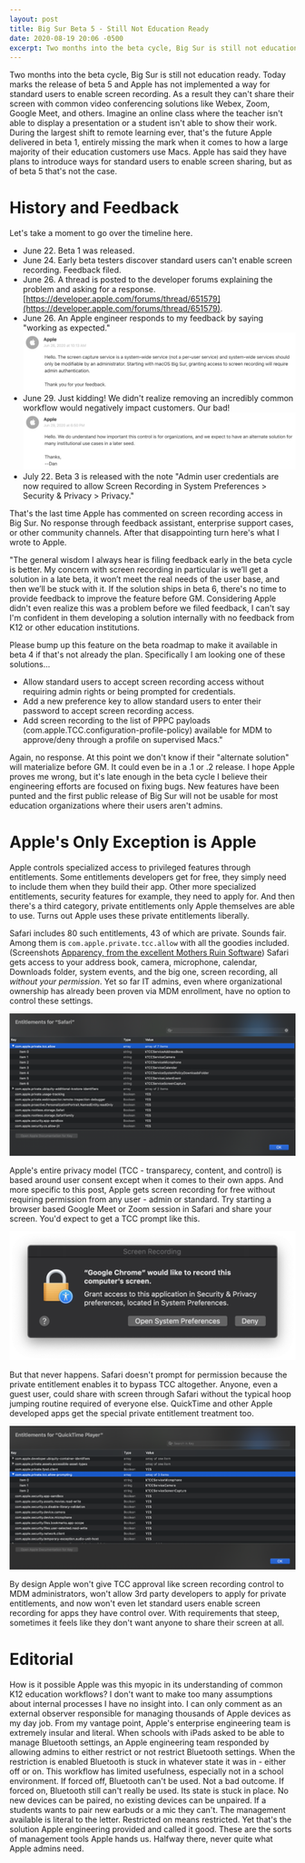 ```yaml
---
layout: post
title: Big Sur Beta 5 - Still Not Education Ready
date: 2020-08-19 20:06 -0500
excerpt: Two months into the beta cycle, Big Sur is still not education ready. Today marks the release of beta 5 and Apple has still not implemented a solution for access to screen recording for standard users. Standard users are not able to enable screen recording.
---
```


Two months into the beta cycle, Big Sur is still not education ready. Today marks the release of beta 5 and Apple has not implemented a way for standard users to enable screen recording. As a result they can't share their screen with common video conferencing solutions like Webex, Zoom, Google Meet, and others. Imagine an online class where the teacher isn't able to display a presentation or a student isn't able to show their work. During the largest shift to remote learning ever, that's the future Apple delivered in beta 1, entirely missing the mark when it comes to how a large majority of their education customers use Macs. Apple has said they have plans to introduce ways for standard users to enable screen sharing, but as of beta 5 that's not the case.

# History and Feedback
Let's take a moment to go over the timeline here.

- June 22. Beta 1 was released.
- June 24. Early beta testers discover standard users can't enable screen recording. Feedback filed.
- June 26. A thread is posted to the developer forums explaining the problem and asking for a response. [https://developer.apple.com/forums/thread/651579](https://developer.apple.com/forums/thread/651579).
- June 26. An Apple engineer responds to my feedback by saying "working as expected."
![Feedback Assistant](/images/sharing_fa1.png)
- June 29. Just kidding! We didn't realize removing an incredibly common workflow would negatively impact customers. Our bad!
![Feedback Assistant](/images/sharing_fa2.png)
- July 22. Beta 3 is released with the note "Admin user credentials are now required to allow Screen Recording in System Preferences > Security & Privacy > Privacy."

That's the last time Apple has commented on screen recording access in Big Sur. No response through feedback assistant, enterprise support cases, or other community channels. After that disappointing turn here's what I wrote to Apple.

"The general wisdom I always hear is filing feedback early in the beta cycle is better. My concern with screen recording in particular is we’ll get a solution in a late beta, it won’t meet the real needs of the user base, and then we’ll be stuck with it. If the solution ships in beta 6, there's no time to provide feedback to improve the feature before GM. Considering Apple didn't even realize this was a problem before we filed feedback, I can't say I'm confident in them developing a solution internally with no feedback from K12 or other education institutions.

Please bump up this feature on the beta roadmap to make it available in beta 4 if that's not already the plan. Specifically I am looking one of these solutions...

- Allow standard users to accept screen recording access without requiring admin rights or being prompted for credentials.
- Add a new preference key to allow standard users to enter their password to accept screen recording access.
- Add screen recording to the list of PPPC payloads (com.apple.TCC.configuration-profile-policy) available for MDM to approve/deny through a profile on supervised Macs."

Again, no response. At this point we don't know if their "alternate solution" will materialize before GM. It could even be in a .1 or .2 release. I hope Apple proves me wrong, but it's late enough in the beta cycle I believe their engineering efforts are focused on fixing bugs. New features have been punted and the first public release of Big Sur will not be usable for most education organizations where their users aren't admins. 

# Apple's Only Exception is Apple
Apple controls specialized access to privileged features through entitlements. Some entitlements developers get for free, they simply need to include them when they build their app. Other more specialized entitlements, security features for example, they need to apply for. And then there's a third category, private entitlements only Apple themselves are able to use. Turns out Apple uses these private entitlements liberally.

Safari includes 80 such entitlements, 43 of which are private. Sounds fair. Among them is `com.apple.private.tcc.allow` with all the goodies included. (Screenshots [Apparency, from the excellent Mothers Ruin Software](https://www.mothersruin.com/software/Apparency/)) Safari gets access to your address book, camera, microphone, calendar, Downloads folder, system events, and the big one, screen recording, all _without your permission_. Yet so far IT admins, even where organizational ownership has already been proven via MDM enrollment, have no option to control these settings.

![Safari](/images/safari_entitlements.png)

Apple's entire privacy model (TCC - transparecy, content, and control) is based around user consent except when it comes to their own apps. And more specific to this post, Apple gets screen recording for free without requiring permission from any user - admin or standard. Try starting a browser based Google Meet or Zoom session in Safari and share your screen. You'd expect to get a TCC prompt like this.

![Chrome TCC](/images/tcc_chrome.png)

But that never happens. Safari doesn't prompt for permission because the private entitlement enables it to bypass TCC altogether. Anyone, even a guest user, could share with screen through Safari without the typical hoop jumping routine required of everyone else. QuickTime and other Apple developed apps get the special private entitlement treatment too.

![QuickTime](/images/quicktime_entitlements.png)

By design Apple won't give TCC approval like screen recording control to MDM administrators, won't allow 3rd party developers to apply for private entitlements, and now won't even let standard users enable screen recording for apps they have control over. With requirements that steep, sometimes it feels like they don't want anyone to share their screen at all. 

# Editorial
How is it possible Apple was this myopic in its understanding of common K12 education workflows? I don't want to make too many assumptions about internal processes I have no insight into. I can only comment as an external observer responsible for managing thousands of Apple devices as my day job. From my vantage point, Apple's enterprise engineering team is extremely insular and literal. When schools with iPads asked to be able to manage Bluetooth settings, an Apple engineering team responded by allowing admins to either restrict or not restrict Bluetooth settings. When the restriction is enabled Bluetooth is stuck in whatever state it was in - either off or on. This workflow has limited usefulness, especially not in a school environment. If forced off, Bluetooth can't be used. Not a bad outcome. If forced on, Bluetooth still can't really be used. Its state is stuck in place. No new devices can be paired, no existing devices can be unpaired. If a students wants to pair new earbuds or a mic they can't. The management available is literal to the letter. Restricted on means restricted. Yet that's the solution Apple engineering provided and called it good. These are the sorts of management tools Apple hands us. Halfway there, never quite what Apple admins need.

